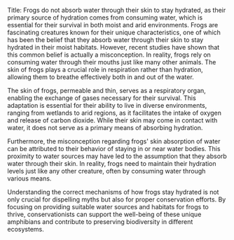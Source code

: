 Title: Frogs do not absorb water through their skin to stay hydrated, as their primary source of hydration comes from consuming water, which is essential for their survival in both moist and arid environments.
Frogs are fascinating creatures known for their unique characteristics, one of which has been the belief that they absorb water through their skin to stay hydrated in their moist habitats. However, recent studies have shown that this common belief is actually a misconception. In reality, frogs rely on consuming water through their mouths just like many other animals. The skin of frogs plays a crucial role in respiration rather than hydration, allowing them to breathe effectively both in and out of the water.

The skin of frogs, permeable and thin, serves as a respiratory organ, enabling the exchange of gases necessary for their survival. This adaptation is essential for their ability to live in diverse environments, ranging from wetlands to arid regions, as it facilitates the intake of oxygen and release of carbon dioxide. While their skin may come in contact with water, it does not serve as a primary means of absorbing hydration.

Furthermore, the misconception regarding frogs' skin absorption of water can be attributed to their behavior of staying in or near water bodies. This proximity to water sources may have led to the assumption that they absorb water through their skin. In reality, frogs need to maintain their hydration levels just like any other creature, often by consuming water through various means.

Understanding the correct mechanisms of how frogs stay hydrated is not only crucial for dispelling myths but also for proper conservation efforts. By focusing on providing suitable water sources and habitats for frogs to thrive, conservationists can support the well-being of these unique amphibians and contribute to preserving biodiversity in different ecosystems.
